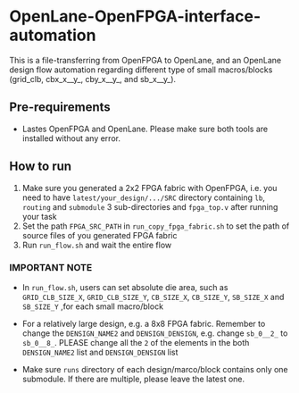 # OpenLane-OpenFPGA-interface-automation
This is a file-transferring from OpenFPGA to OpenLane, and an OpenLane design flow automation regarding different type of small macros/blocks (grid_clb, cbx_x__y_, cby_x__y_, and sb_x__y_).

## Pre-requirements 
* Lastes OpenFPGA and OpenLane. Please make sure both tools are installed without any error.

## How to run
1. Make sure you generated a 2x2 FPGA fabric with OpenFPGA, i.e. you need to have `latest/your_design/.../SRC` directory containing `lb`, `routing` and `submodule` 3 sub-directories and `fpga_top.v` after running your task
2. Set the path `FPGA_SRC_PATH` in `run_copy_fpga_fabric.sh` to set the path of source files of you generated FPGA fabric
3. Run `run_flow.sh` and wait the entire flow

### IMPORTANT NOTE
* In `run_flow.sh`, users can set absolute die area, such as `GRID_CLB_SIZE_X`, `GRID_CLB_SIZE_Y`, `CB_SIZE_X`, `CB_SIZE_Y`, `SB_SIZE_X` and `SB_SIZE_Y` ,for each small macro/block

* For a relatively large design, e.g. a 8x8 FPGA fabric. Remember to change the `DENSIGN_NAME2` and `DENSIGN_DENSIGN`, e.g. change `sb_0__2_` to `sb_0__8_`. PLEASE change all the `2` of the elements in the both `DENSIGN_NAME2` list and `DENSIGN_DENSIGN` list

* Make sure `runs` directory of each design/marco/block contains only one submodule. If there are multiple, please leave the latest one.
